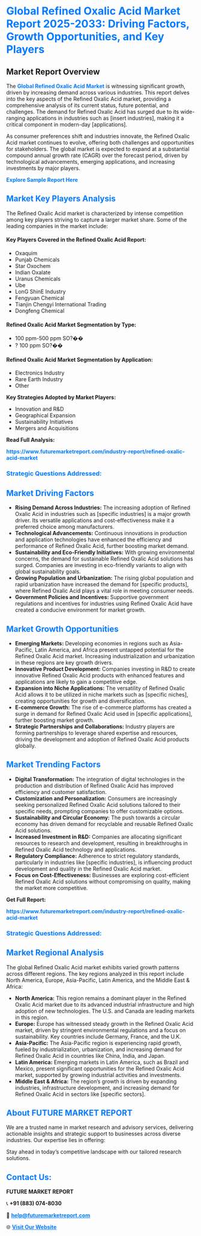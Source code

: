 <h1 style="color: #007BFF;">Global Refined Oxalic Acid Market Report 2025-2033: Driving Factors, Growth Opportunities, and Key Players</h1>

<section id="overview">
<h2>Market Report Overview</h2>
<p>The <a href="https://www.futuremarketreport.com/industry-report/refined-oxalic-acid-market" style="color: #007BFF; text-decoration: none;"><strong>Global Refined Oxalic Acid Market</strong></a> is witnessing significant growth, driven by increasing demand across various industries. This report delves into the key aspects of the Refined Oxalic Acid market, providing a comprehensive analysis of its current status, future potential, and challenges. The demand for Refined Oxalic Acid has surged due to its wide-ranging applications in industries such as [insert industries], making it a critical component in modern-day [applications].</p>
<p>As consumer preferences shift and industries innovate, the Refined Oxalic Acid market continues to evolve, offering both challenges and opportunities for stakeholders. The global market is expected to expand at a substantial compound annual growth rate (CAGR) over the forecast period, driven by technological advancements, emerging applications, and increasing investments by major players.</p>
</section>

<section id="overview">
<p><a href="https://www.futuremarketreport.com/request-sample/reportId=26823" style="color: #007BFF; text-decoration: none;"><strong>Explore Sample Report Here</strong></a></p>
</section>

<section id="key-players">
<h2 style="color: #007BFF;">Market Key Players Analysis</h2>
<p>The Refined Oxalic Acid market is characterized by intense competition among key players striving to capture a larger market share. Some of the leading companies in the market include:</p>
<h4>Key Players Covered in the Refined Oxalic Acid Report:</h4>
<ul><li>Oxaquim</li><li>Punjab Chemicals</li><li>Star Oxochem</li><li>Indian Oxalate</li><li>Uranus Chemicals</li><li>Ube</li><li>LonG ShinE Industry</li><li>Fengyuan Chemical</li><li>Tianjin Chengyi International Trading</li><li>Dongfeng Chemical</li></ul>
<h4>Refined Oxalic Acid Market Segmentation by Type:</h4>
<ul><li>100 ppm-500 ppm SO?��</li><li>? 100 ppm SO?��</li></ul>

<h4>Refined Oxalic Acid Market Segmentation by Application:</h4>
<ul><li>Electronics Industry</li><li>Rare Earth Industry</li><li>Other</li></ul>
<p><strong>Key Strategies Adopted by Market Players:</strong></p>
<ul>
<li>Innovation and R&D</li>
<li>Geographical Expansion</li>
<li>Sustainability Initiatives</li>
<li>Mergers and Acquisitions</li>
</ul>
</section>

<section>
<p><strong>Read Full Analysis: </strong></p><a href="https://www.futuremarketreport.com/industry-report/refined-oxalic-acid-market" style="color: #007BFF; text-decoration: none;"><strong>https://www.futuremarketreport.com/industry-report/refined-oxalic-acid-market</strong></a>
<h3 style="color: #007BFF;">Strategic Questions Addressed:</h3>
</section>

<section id="driving-factors">
<h2 style="color: #007BFF;">Market Driving Factors</h2>
<ul>
<li><strong>Rising Demand Across Industries:</strong> The increasing adoption of Refined Oxalic Acid in industries such as [specific industries] is a major growth driver. Its versatile applications and cost-effectiveness make it a preferred choice among manufacturers.</li>
<li><strong>Technological Advancements:</strong> Continuous innovations in production and application technologies have enhanced the efficiency and performance of Refined Oxalic Acid, further boosting market demand.</li>
<li><strong>Sustainability and Eco-Friendly Initiatives:</strong> With growing environmental concerns, the demand for sustainable Refined Oxalic Acid solutions has surged. Companies are investing in eco-friendly variants to align with global sustainability goals.</li>
<li><strong>Growing Population and Urbanization:</strong> The rising global population and rapid urbanization have increased the demand for [specific products], where Refined Oxalic Acid plays a vital role in meeting consumer needs.</li>
<li><strong>Government Policies and Incentives:</strong> Supportive government regulations and incentives for industries using Refined Oxalic Acid have created a conducive environment for market growth.</li>
</ul>
</section>

<section id="growth-opportunities">
<h2 style="color: #007BFF;">Market Growth Opportunities</h2>
<ul>
<li><strong>Emerging Markets:</strong> Developing economies in regions such as Asia-Pacific, Latin America, and Africa present untapped potential for the Refined Oxalic Acid market. Increasing industrialization and urbanization in these regions are key growth drivers.</li>
<li><strong>Innovative Product Development:</strong> Companies investing in R&D to create innovative Refined Oxalic Acid products with enhanced features and applications are likely to gain a competitive edge.</li>
<li><strong>Expansion into Niche Applications:</strong> The versatility of Refined Oxalic Acid allows it to be utilized in niche markets such as [specific niches], creating opportunities for growth and diversification.</li>
<li><strong>E-commerce Growth:</strong> The rise of e-commerce platforms has created a surge in demand for Refined Oxalic Acid used in [specific applications], further boosting market growth.</li>
<li><strong>Strategic Partnerships and Collaborations:</strong> Industry players are forming partnerships to leverage shared expertise and resources, driving the development and adoption of Refined Oxalic Acid products globally.</li>
</ul>
</section>

<section id="trending-factors">
<h2 style="color: #007BFF;">Market Trending Factors</h2>
<ul>
<li><strong>Digital Transformation:</strong> The integration of digital technologies in the production and distribution of Refined Oxalic Acid has improved efficiency and customer satisfaction.</li>
<li><strong>Customization and Personalization:</strong> Consumers are increasingly seeking personalized Refined Oxalic Acid solutions tailored to their specific needs, prompting companies to offer customizable options.</li>
<li><strong>Sustainability and Circular Economy:</strong> The push towards a circular economy has driven demand for recyclable and reusable Refined Oxalic Acid solutions.</li>
<li><strong>Increased Investment in R&D:</strong> Companies are allocating significant resources to research and development, resulting in breakthroughs in Refined Oxalic Acid technology and applications.</li>
<li><strong>Regulatory Compliance:</strong> Adherence to strict regulatory standards, particularly in industries like [specific industries], is influencing product development and quality in the Refined Oxalic Acid market.</li>
<li><strong>Focus on Cost-Effectiveness:</strong> Businesses are exploring cost-efficient Refined Oxalic Acid solutions without compromising on quality, making the market more competitive.</li>
</ul>
</section>

<section>
<p><strong>Get Full Report: </strong></p><a href="https://www.futuremarketreport.com/industry-report/refined-oxalic-acid-market" style="color: #007BFF; text-decoration: none;"><strong>https://www.futuremarketreport.com/industry-report/refined-oxalic-acid-market</strong></a>
<h3 style="color: #007BFF;">Strategic Questions Addressed:</h3>
</section>


<section id="regional-analysis">
<h2 style="color: #007BFF;">Market Regional Analysis</h2>
<p>The global Refined Oxalic Acid market exhibits varied growth patterns across different regions. The key regions analyzed in this report include North America, Europe, Asia-Pacific, Latin America, and the Middle East & Africa:</p>
<ul>
<li><strong>North America:</strong> This region remains a dominant player in the Refined Oxalic Acid market due to its advanced industrial infrastructure and high adoption of new technologies. The U.S. and Canada are leading markets in this region.</li>
<li><strong>Europe:</strong> Europe has witnessed steady growth in the Refined Oxalic Acid market, driven by stringent environmental regulations and a focus on sustainability. Key countries include Germany, France, and the U.K.</li>
<li><strong>Asia-Pacific:</strong> The Asia-Pacific region is experiencing rapid growth, fueled by industrialization, urbanization, and increasing demand for Refined Oxalic Acid in countries like China, India, and Japan.</li>
<li><strong>Latin America:</strong> Emerging markets in Latin America, such as Brazil and Mexico, present significant opportunities for the Refined Oxalic Acid market, supported by growing industrial activities and investments.</li>
<li><strong>Middle East & Africa:</strong> The region’s growth is driven by expanding industries, infrastructure development, and increasing demand for Refined Oxalic Acid in sectors like [specific sectors].</li>
</ul>
</section>

<footer>
<h2 style="color: #007BFF;">About FUTURE MARKET REPORT</h2>
<p>We are a trusted name in market research and advisory services, delivering actionable insights and strategic support to businesses across diverse industries. Our expertise lies in offering:</p>

<p>Stay ahead in today’s competitive landscape with our tailored research solutions.</p>

<h2 style="color: #007BFF;">Contact Us:</h2>
<p><strong>FUTURE MARKET REPORT</strong></p>
<p>📞 <strong>+91 (883) 074-8030</strong></p>
<p>📧 <strong><a href="mailto:help@futuremarketreport.com" style="color: #007BFF;">help@futuremarketreport.com</a></strong></p>
<p>🌐 <strong><a href="https://www.futuremarketreport.com/" style="color: #007BFF;">Visit Our Website</a></strong></p>
</footer>